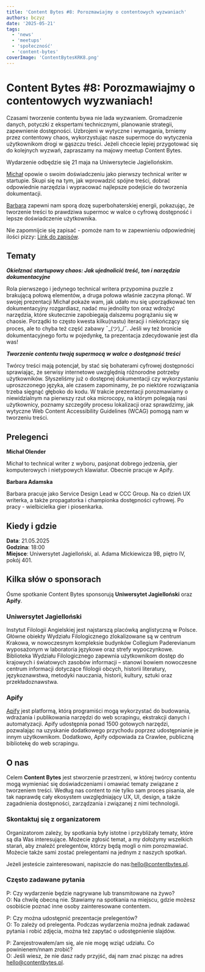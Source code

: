 ```yaml
---
title: 'Content Bytes #8: Porozmawiajmy o contentowych wyzwaniach'
authors: bczyz
date: '2025-05-21'
tags:
  - 'news'
  - 'meetups'
  - 'społeczność'
  - 'content-bytes'
coverImage: 'ContentBytesKRK8.png'
---
```


# Content Bytes #8: Porozmawiajmy o contentowych wyzwaniach!

Czasami tworzenie contentu bywa nie lada wyzwaniem. Gromadzenie danych, potyczki z ekspertami technicznymi, planowanie strategii, zapewnienie dostępności. Uzbrojeni w wytyczne i wymagania, brniemy przez contentowy chaos, wykorzystując nasze supermoce do wytyczenia użytkownikom drogi w gąszczu treści.
Jeżeli chcecie lepiej przygotować się do kolejnych wyzwań, zapraszamy na majowy meetup Content Bytes.

Wydarzenie odbędzie się 21 maja na Uniwersytecie Jagiellońskim.

<!--truncate-->

[Michał](https://www.linkedin.com/in/michal-olender/) opowie o swoim doświadczeniu jako pierwszy technical writer w startupie. Skupi się na tym, jak wprowadzić spójne treści, dobrać odpowiednie narzędzia i wypracować najlepsze podejście do tworzenia dokumentacji.

[Barbara](https://www.linkedin.com/in/barbura-adamska/) zapewni nam sporą dozę superbohaterskiej energii, pokazując, że tworzenie treści to prawdziwa supermoc w walce o cyfrową dostępność i lepsze doświadczenie użytkownika.

Nie zapomnijcie się zapisać - pomoże nam to w zapewnieniu odpowiedniej ilości pizzy: [Link do zapisów](https://lu.ma/vnnxohf3).

## Tematy

**_Okiełznać startupowy chaos: Jak ujednolicić treść, ton i narzędzia dokumentacyjne_**

Rola pierwszego i jedynego technical writera przypomina puzzle z brakującą połową elementów, a druga połowa właśnie zaczyna płonąć. W swojej prezentacji Michał pokaże wam, jak udało mu się uporządkować ten dokumentacyjny rozgardiasz, nadać mu jednolity ton oraz wdrożyć narzędzia, które skutecznie zapobiegają dalszemu pogrążaniu się w chaosie. Porządki to często kwesta kilku(nastu) iteracji i niekończący się proces, ale to chyba też część zabawy ¯\_(ツ)_/¯.
Jeśli wy też bronicie dokumentacyjnego fortu w pojedynkę, ta prezentacja zdecydowanie jest dla was!


**_Tworzenie contentu twoją supermocą w walce o dostępność treści_**

Twórcy treści mają potencjał, by stać się bohaterami cyfrowej dostępności sprawiając, że serwisy internetowe uwzględnią różnorodne potrzeby użytkowników. Słyszeliśmy już o dostępnej dokumentacji czy wykorzystaniu uproszczonego języka, ale czasem zapominamy, że po niektóre rozwiązania trzeba sięgnąć głęboko do kodu. W trakcie prezentacji porozmawiamy o niewidzialnym na pierwszy rzut oka microcopy, na którym polegają nasi użytkownicy, poznamy szczegóły procesu lokalizacji oraz sprawdzimy, jak wytyczne Web Content Accessibility Guidelines (WCAG) pomogą nam w tworzeniu treści.


## Prelegenci

**Michał Olender**

Michał to technical writer z wyboru, pasjonat dobrego jedzenia, gier komputerowych i nietypowych klawiatur. Obecnie pracuje w Apify.

**Barbara Adamska**

Barbara pracuje jako Service Design Lead w CCC Group. Na co dzień UX writerka, a także propagatorka i championka dostępności cyfrowej. Po pracy - wielbicielka gier i piosenkarka.

## Kiedy i gdzie

**Data**: 21.05.2025 <br /> **Godzina**: 18:00 <br /> **Miejsce**: Uniwersytet Jagielloński, al. Adama Mickiewicza 9B, piętro IV, pokój 401.

## Kilka słów o sponsorach

Ósme spotkanie Content Bytes sponsorują **Uniwersytet Jagielloński** oraz **Apify**.

### Uniwersytet Jagielloński

Instytut Filologii Angielskiej jest najstarszą placówką anglistyczną w Polsce. Główne obiekty Wydziału Filologicznego zlokalizowane są w centrum Krakowa, w nowoczesnym kompleksie budynków Collegium Paderevianum wyposażonym w laboratoria językowe oraz strefy wypoczynkowe. Biblioteka Wydziału Filologicznego zapewnia użytkownikom dostęp do krajowych i światowych zasobów informacji – stanowi bowiem nowoczesne centrum informacji dotyczące filologii obcych, historii literatury, językoznawstwa, metodyki nauczania, historii, kultury, sztuki oraz przekładoznawstwa.


### Apify

[Apify](https://apify.com/) jest platformą, którą programiści mogą wykorzystać do budowania, wdrażania i publikowania narzędzi do web scrapingu, ekstrakcji danych i automatyzacji. Apify udostępnia ponad 1500 gotowych narzędzi, pozwalając na uzyskanie dodatkowego przychodu poprzez udostępnianie je innym użytkownikom. Dodatkowo, Apify odpowiada za Crawlee, publiczną bibliotekę do web scrapingu.

## O nas

Celem **Content Bytes** jest stworzenie przestrzeni, w której twórcy contentu
mogą wymieniać się doświadczeniami i omawiać tematy związane z tworzeniem
treści. Według nas content to nie tylko sam proces pisania, ale tak
naprawdę cały ekosystem uwzględniający UX, UI, design, a także zagadnienia
dostępności, zarządzania i związanej z nimi technologii.

### Skontaktuj się z organizatorem

Organizatorom zależy, by spotkania były istotne i przybliżały tematy, które są
dla Was interesujące. Możecie zgłosić temat, a my dołożymy wszelkich starań, aby
znaleźć prelegentów, którzy będą mogli o nim porozmawiać. Możecie także sami
zostać prelegentami na jednym z naszych spotkań.

Jeżeli jesteście zainteresowani, napiszcie do nas:[hello@contentbytes.pl](mailto:hello@contentbytes.pl).

### Często zadawane pytania

P: Czy wydarzenie będzie nagrywane lub transmitowane na żywo? <br /> O: Na
chwilę obecną nie. Stawiamy na spotkania na miejscu, gdzie możesz osobiście
poznać inne osoby zainteresowane contentem.

P: Czy można udostępnić prezentacje prelegentów? <br /> O: To zależy od
prelegenta. Podczas wydarzenia można jednak zadawać pytania i robić zdjęcia,
można też zapytać o udostępnienie slajdów.

P: Zarejestrowałem/am się, ale nie mogę wziąć udziału. Co powinienem/nnam
zrobić? <br /> O: Jeśli wiesz, że nie dasz rady przyjść, daj nam znać pisząc na
adres [hello@contentbytes.pl](mailto:hello@contentbytes.pl).
